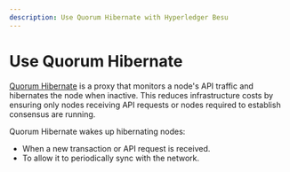 ```yaml
---
description: Use Quorum Hibernate with Hyperledger Besu
---
```


# Use Quorum Hibernate

[Quorum Hibernate] is a proxy that monitors a node's API traffic and hibernates the node when inactive.
This reduces infrastructure costs by ensuring only nodes receiving API requests or nodes required to establish consensus
are running.

Quorum Hibernate wakes up hibernating nodes:

* When a new transaction or API request is received.
* To allow it to periodically sync with the network.

<!-- links -->
[Quorum Hibernate]: https://github.com/ConsenSys/quorum-hibernate
